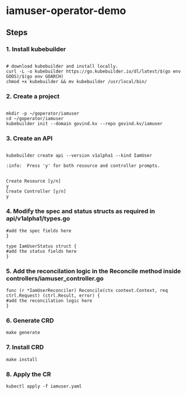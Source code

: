 # iamuser-operator-demo

## Steps
### 1. Install kubebuilder
 
```

# download kubebuilder and install locally.
curl -L -o kubebuilder https://go.kubebuilder.io/dl/latest/$(go env GOOS)/$(go env GOARCH)
chmod +x kubebuilder && mv kubebuilder /usr/local/bin/

```
### 2. Create a project
 
```

mkdir -p ~/goperator/iamuser
cd ~/goperator/iamuser
kubebuilder init --domain govind.kv --repo govind.kv/iamuser
```
### 3. Create an API
 ```

kubebuilder create api --version v1alpha1 --kind IamUser

:info:  Press 'y' for both resource and controller prompts.


Create Resource [y/n]
y
Create Controller [y/n]
y
```
### 4. Modify the spec and status structs as required in api/v1alpha1/types.go

```type IamUserSpec struct{
#add the spec fields here
}
```
```
type IamUserStatus struct {
#add the status fields here
}
```

### 5. Add the reconcilation logic in the Reconcile method inside controllers/iamuser_controller.go
```
func (r *IamUserReconciler) Reconcile(ctx context.Context, req ctrl.Request) (ctrl.Result, error) {
#add the reconcilation logic here
}

```

### 6. Generate CRD
```
make generate
```
### 7. Install CRD
```
make install
```
### 8. Apply the CR
```
kubectl apply -f iamuser.yaml
```
